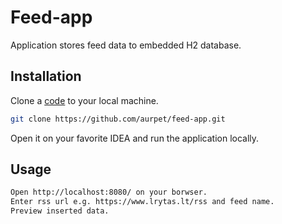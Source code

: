 # Feed-app
Application stores feed data to embedded H2 database. 

## Installation

Clone a [code](github.com/aurpet/feed-app.git) to your local machine.
```bash
git clone https://github.com/aurpet/feed-app.git
```
Open it on your favorite IDEA and run the application locally.


## Usage
```bash
Open http://localhost:8080/ on your borwser. 
Enter rss url e.g. https://www.lrytas.lt/rss and feed name.
Preview inserted data.
```

